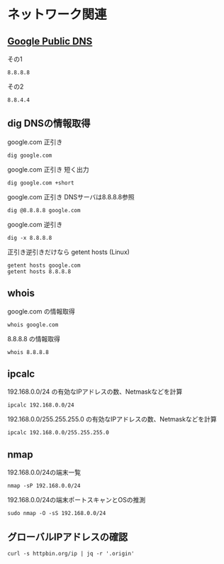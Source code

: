 # ネットワーク関連

## [Google Public DNS](https://developers.google.com/speed/public-dns/)

その1

	8.8.8.8

その2

	8.8.4.4

## dig DNSの情報取得

google.com 正引き

	dig google.com

google.com 正引き 短く出力

	dig google.com +short

google.com 正引き DNSサーバは8.8.8.8参照

	dig @8.8.8.8 google.com

google.com 逆引き

	dig -x 8.8.8.8

正引き逆引きだけなら getent hosts (Linux)

	getent hosts google.com
	getent hosts 8.8.8.8

## whois

google.com の情報取得

	whois google.com

8.8.8.8 の情報取得

	whois 8.8.8.8

## ipcalc

192.168.0.0/24 の有効なIPアドレスの数、Netmaskなどを計算

	ipcalc 192.168.0.0/24

192.168.0.0/255.255.255.0 の有効なIPアドレスの数、Netmaskなどを計算

	ipcalc 192.168.0.0/255.255.255.0

## nmap

192.168.0.0/24の端末一覧

	nmap -sP 192.168.0.0/24

192.168.0.0/24の端末ポートスキャンとOSの推測

	sudo nmap -O -sS 192.168.0.0/24

## グローバルIPアドレスの確認

	curl -s httpbin.org/ip | jq -r '.origin'


